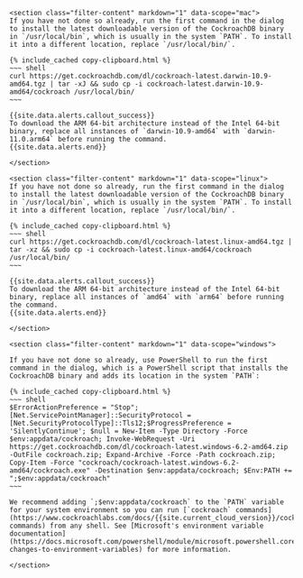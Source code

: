     <section class="filter-content" markdown="1" data-scope="mac">
    If you have not done so already, run the first command in the dialog to install the latest downloadable version of the CockroachDB binary in `/usr/local/bin`, which is usually in the system `PATH`. To install it into a different location, replace `/usr/local/bin/`.

    {% include_cached copy-clipboard.html %}
    ~~~ shell
    curl https://get.cockroachdb.com/dl/cockroach-latest.darwin-10.9-amd64.tgz | tar -xJ && sudo cp -i cockroach-latest.darwin-10.9-amd64/cockroach /usr/local/bin/
    ~~~

    {{site.data.alerts.callout_success}}
    To download the ARM 64-bit architecture instead of the Intel 64-bit binary, replace all instances of `darwin-10.9-amd64` with `darwin-11.0.arm64` before running the command.
    {{site.data.alerts.end}}

    </section>

    <section class="filter-content" markdown="1" data-scope="linux">
    If you have not done so already, run the first command in the dialog to install the latest downloadable version of the CockroachDB binary in `/usr/local/bin`, which is usually in the system `PATH`. To install it into a different location, replace `/usr/local/bin/`.

    {% include_cached copy-clipboard.html %}
    ~~~ shell
    curl https://get.cockroachdb.com/dl/cockroach-latest.linux-amd64.tgz | tar -xz && sudo cp -i cockroach-latest.linux-amd64/cockroach /usr/local/bin/
    ~~~

    {{site.data.alerts.callout_success}}
    To download the ARM 64-bit architecture instead of the Intel 64-bit binary, replace all instances of `amd64` with `arm64` before running the command.
    {{site.data.alerts.end}}

    </section>

    <section class="filter-content" markdown="1" data-scope="windows">

    If you have not done so already, use PowerShell to run the first command in the dialog, which is a PowerShell script that installs the CockroachDB binary and adds its location in the system `PATH`:

    {% include_cached copy-clipboard.html %}
    ~~~ shell
    $ErrorActionPreference = "Stop"; [Net.ServicePointManager]::SecurityProtocol = [Net.SecurityProtocolType]::Tls12;$ProgressPreference = 'SilentlyContinue'; $null = New-Item -Type Directory -Force $env:appdata/cockroach; Invoke-WebRequest -Uri https://get.cockroachdb.com/dl/cockroach-latest.windows-6.2-amd64.zip -OutFile cockroach.zip; Expand-Archive -Force -Path cockroach.zip; Copy-Item -Force "cockroach/cockroach-latest.windows-6.2-amd64/cockroach.exe" -Destination $env:appdata/cockroach; $Env:PATH += ";$env:appdata/cockroach"
    ~~~

    We recommend adding `;$env:appdata/cockroach` to the `PATH` variable for your system environment so you can run [`cockroach` commands](https://www.cockroachlabs.com/docs/{{site.current_cloud_version}}/cockroach-commands) from any shell. See [Microsoft's environment variable documentation](https://docs.microsoft.com/powershell/module/microsoft.powershell.core/about/about_environment_variables#saving-changes-to-environment-variables) for more information.

    </section>

